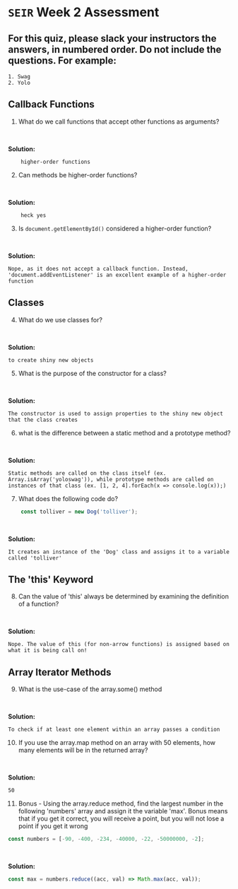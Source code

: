 # `SEIR` Week 2 Assessment
## For this quiz, please slack your instructors the answers, in numbered order. Do not include the questions. For example:
    1. Swag
    2. Yolo


## Callback Functions
1. What do we call functions that accept other functions as arguments?

<br>

**Solution:**
```
    higher-order functions
```

2. Can methods be higher-order functions?

<br>

**Solution:**
```
    heck yes
```

3. Is ``document.getElementById()``  considered a higher-order function?

<br>

**Solution:**
```
Nope, as it does not accept a callback function. Instead, 'document.addEventListener' is an excellent example of a higher-order function
```


## Classes
4. What do we use classes for?
<br>

**Solution:**
``` 
to create shiny new objects 
```

5. What is the purpose of the constructor for a class?
<br>

**Solution:** 
``` 
The constructor is used to assign properties to the shiny new object that the class creates 
```

6. what is the difference between a static method and a prototype method?

<br>

**Solution:**
```
Static methods are called on the class itself (ex. Array.isArray('yoloswag')), while prototype methods are called on instances of that class (ex. [1, 2, 4].forEach(x => console.log(x));)
```

7. What does the following code do?
```js
    const tolliver = new Dog('tolliver');
```
<br>

**Solution:**
```
It creates an instance of the 'Dog' class and assigns it to a variable called 'tolliver'
```

## The 'this' Keyword

8. Can the value of 'this' always be determined by examining the definition of a function?

<br>

**Solution:**
```
Nope. The value of this (for non-arrow functions) is assigned based on what it is being call on!
```

## Array Iterator Methods

9. What is the use-case of the array.some() method

<br>

**Solution:**
```
To check if at least one element within an array passes a condition
```

10. If you use the array.map method on an array with 50 elements, how many elements will be in the returned array?

<br>

**Solution:**
```
50
```

11. Bonus - Using the array.reduce method, find the largest number in the following 'numbers' array and assign it the variable 'max'. Bonus means that if you get it correct, you will receive a point, but you will not lose a point if you get it wrong

```js
const numbers = [-90, -400, -234, -40000, -22, -50000000, -2];
```

<br>

**Solution:**
```js
const max = numbers.reduce((acc, val) => Math.max(acc, val));
```